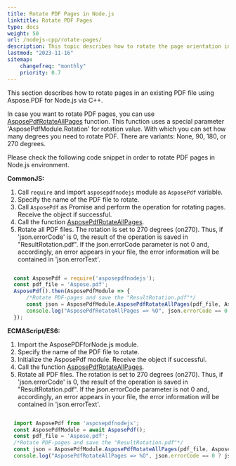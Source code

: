 ```yaml
---
title: Rotate PDF Pages in Node.js
linktitle: Rotate PDF Pages
type: docs
weight: 50
url: /nodejs-cpp/rotate-pages/
description: This topic describes how to rotate the page orientation in an existing PDF file programmatically in Node.js environment.
lastmod: "2023-11-16"
sitemap:
    changefreq: "monthly"
    priority: 0.7
---
```


This section describes how to rotate pages in an existing PDF file using Aspose.PDF for Node.js via C++.

In case you want to rotate PDF pages, you can use [AsposePdfRotateAllPages](https://reference.aspose.com/pdf/nodejs-cpp/organize/asposepdfrotateallpages/) function. This function uses a special parameter 'AsposePdfModule.Rotation' for rotation value. With which you can set how many degrees you need to rotate PDF. There are variants: None, 90, 180, or 270 degrees.

Please check the following code snippet in order to rotate PDF pages in Node.js environment.

**CommonJS:**

1. Call `require` and import `asposepdfnodejs` module as `AsposePdf` variable.
1. Specify the name of the PDF file to rotate.
1. Call `AsposePdf` as Promise and perform the operation for rotating pages. Receive the object if successful.
1. Call the function [AsposePdfRotateAllPages](https://reference.aspose.com/pdf/nodejs-cpp/organize/asposepdfrotateallpages/). 
1. Rotate all PDF files. The rotation is set to 270 degrees (on270). Thus, if 'json.errorCode' is 0, the result of the operation is saved in "ResultRotation.pdf". If the json.errorCode parameter is not 0 and, accordingly, an error appears in your file, the error information will be contained in 'json.errorText'.

```js

  const AsposePdf = require('asposepdfnodejs');
  const pdf_file = 'Aspose.pdf';
  AsposePdf().then(AsposePdfModule => {
      /*Rotate PDF-pages and save the "ResultRotation.pdf"*/
      const json = AsposePdfModule.AsposePdfRotateAllPages(pdf_file, AsposePdfModule.Rotation.on270, "ResultRotation.pdf");
      console.log("AsposePdfRotateAllPages => %O", json.errorCode == 0 ? json.fileNameResult : json.errorText);
  });
```

**ECMAScript/ES6:**

1. Import the AsposePDFforNode.js module.
1. Specify the name of the PDF file to rotate.
1. Initialize the AsposePdf module. Receive the object if successful.
1. Call the function [AsposePdfRotateAllPages](https://reference.aspose.com/pdf/nodejs-cpp/organize/asposepdfrotateallpages/). 
1. Rotate all PDF files. The rotation is set to 270 degrees (on270). Thus, if 'json.errorCode' is 0, the result of the operation is saved in "ResultRotation.pdf". If the json.errorCode parameter is not 0 and, accordingly, an error appears in your file, the error information will be contained in 'json.errorText'.

```js

  import AsposePdf from 'asposepdfnodejs';
  const AsposePdfModule = await AsposePdf();
  const pdf_file = 'Aspose.pdf';
  /*Rotate PDF-pages and save the "ResultRotation.pdf"*/
  const json = AsposePdfModule.AsposePdfRotateAllPages(pdf_file, AsposePdfModule.Rotation.on270, "ResultRotation.pdf");
  console.log("AsposePdfRotateAllPages => %O", json.errorCode == 0 ? json.fileNameResult : json.errorText);
```